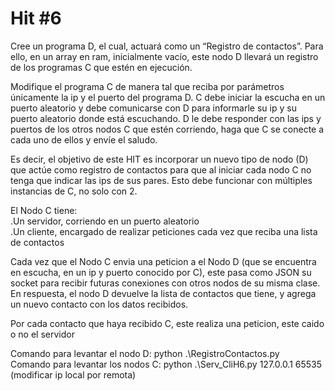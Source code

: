 # Hit #6
Cree un programa D, el cual, actuará como un “Registro de contactos”. Para ello, en un array en ram, inicialmente vacío, este nodo D llevará un registro de los programas C que estén en ejecución.  <br>

Modifique el programa C de manera tal que reciba por parámetros únicamente la ip y el puerto del programa D. C debe iniciar la escucha en un puerto aleatorio y debe comunicarse con D para informarle su ip y su puerto aleatorio donde está escuchando. D le debe responder con las ips y puertos de los otros nodos C que estén corriendo, haga que C se conecte a cada uno de ellos y envíe el saludo. <br>

Es decir, el objetivo de este HIT es incorporar un nuevo tipo de nodo (D) que actúe como registro de contactos para que al iniciar cada nodo C no tenga que indicar las ips de sus pares. Esto debe funcionar con múltiples instancias de C, no solo con 2. <br>

El Nodo C tiene: <br>
    .Un servidor, corriendo en un puerto aleatorio <br>
    .Un cliente, encargado de realizar peticiones cada vez que reciba una lista de contactos

Cada vez que el Nodo C envia una peticion a el Nodo D (que se encuentra en escucha, en un ip y puerto conocido por C), este pasa como JSON su socket para recibir futuras conexiones con otros nodos de su misma clase. En respuesta, el nodo D devuelve la lista de contactos que tiene, y agrega un nuevo contacto con los datos recibidos. <br>

Por cada contacto que haya recibido C, este realiza una peticion, este caido o no el servidor <br>

Comando para levantar el nodo D: python .\RegistroContactos.py <br>
Comando para levantar los nodos C: python .\Serv_CliH6.py 127.0.0.1 65535 (modificar ip local por remota) <br>

